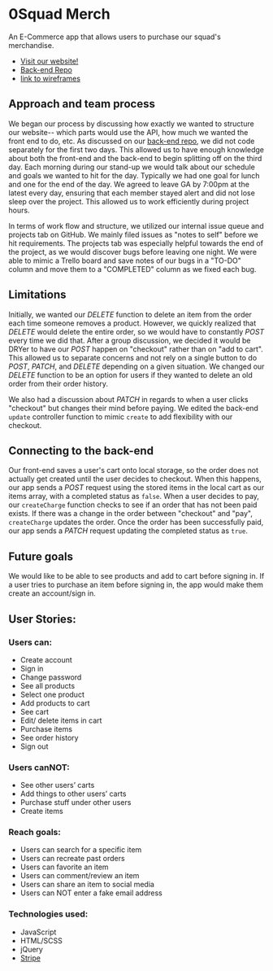 # 0Squad Merch
An E-Commerce app that allows users to purchase our squad's merchandise.

- [Visit our website!](0squad.github.io/0squadmerch)
- [Back-end Repo](https://github.com/0Squad/0squadmerch-api)
- [link to wireframes](https://goo.gl/photos/si3vrGCq6B87UXFg8)

## Approach and team process

We began our process by discussing how exactly we wanted to structure our website-- which parts would use the API, how much we wanted the front end to do, etc. As discussed on our [back-end repo](https://github.com/0Squad/0squadmerch-api), we did not code separately for the first two days. This allowed us to have enough knowledge about both the front-end and the back-end to begin splitting off on the third day. Each morning during our stand-up we would talk about our schedule and goals we wanted to hit for the day. Typically we had one goal for lunch and one for the end of the day. We agreed to leave GA by 7:00pm at the latest every day, ensuring that each member stayed alert and did not lose sleep over the project. This allowed us to work efficiently during project hours.

In terms of work flow and structure, we utilized our internal issue queue and projects tab on GitHub. We mainly filed issues as "notes to self" before we hit requirements. The projects tab was especially helpful towards the end of the project, as we would discover bugs before leaving one night. We were able to mimic a Trello board and save notes of our bugs in a "TO-DO" column and move them to a "COMPLETED" column as we fixed each bug.

## Limitations

Initially, we wanted our *DELETE* function to delete an item from the order each time someone removes a product. However, we quickly realized that *DELETE* would delete the entire order, so we would have to constantly *POST* every time we did that. After a group discussion, we decided it would be DRYer to have our *POST* happen on "checkout" rather than on "add to cart". This allowed us to separate concerns and not rely on a single button to do *POST*, *PATCH*, and *DELETE* depending on a given situation.
We changed our *DELETE* function to be an option for users if they wanted to delete an old order from their order history.

We also had a discussion about *PATCH* in regards to when a user clicks "checkout" but changes their mind before paying. We edited the back-end `update` controller function to mimic `create` to add flexibility with our checkout.

## Connecting to the back-end

Our front-end saves a user's cart onto local storage, so the order does not actually get created until the user decides to checkout. When this happens, our app sends a *POST* request using the stored items in the local cart as our items array, with a completed status as `false`. When a user decides to pay, our `createCharge` function checks to see if an order that has not been paid exists. If there was a change in the order between "checkout" and "pay", `createCharge` updates the order.
Once the order has been successfully paid, our app sends a *PATCH* request updating the completed status as `true`.

## Future goals

We would like to be able to see products and add to cart before signing in. If a user tries to purchase an item before signing in, the app would make them create an account/sign in.

## User Stories:
### Users can:
- Create account
- Sign in
- Change password
- See all products
- Select one product
- Add products to cart
- See cart
- Edit/ delete items in cart
- Purchase items
- See order history
- Sign out

### Users canNOT:
- See other users’ carts
- Add things to other users’ carts
- Purchase stuff under other users
- Create items

### Reach goals:
- Users can search for a specific item
- Users can recreate past orders
- Users can favorite an item
- Users can comment/review an item
- Users can share an item to social media
- Users can NOT enter a fake email address

### Technologies used:
- JavaScript
- HTML/SCSS
- jQuery
- [Stripe](https://stripe.com/)
